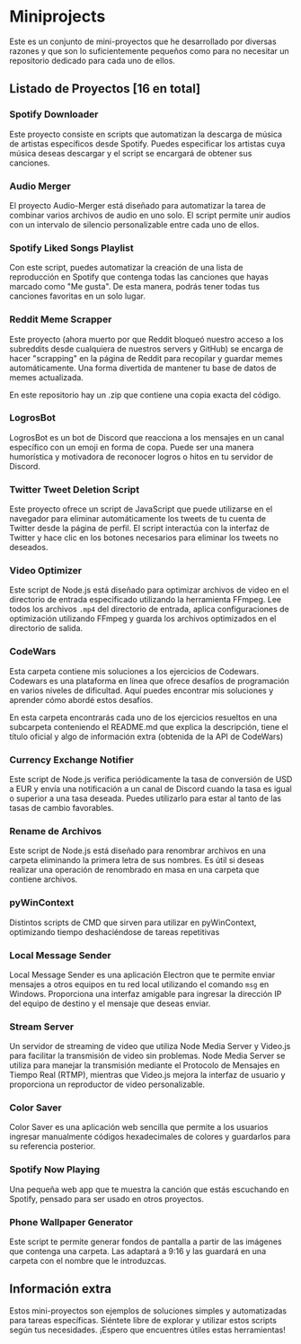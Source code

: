 # Miniprojects

Este es un conjunto de mini-proyectos que he desarrollado por diversas razones y que son lo suficientemente pequeños como para no necesitar un repositorio dedicado para cada uno de ellos.

## Listado de Proyectos [16 en total]

### Spotify Downloader

Este proyecto consiste en scripts que automatizan la descarga de música de artistas específicos desde Spotify. Puedes especificar los artistas cuya música deseas descargar y el script se encargará de obtener sus canciones.

### Audio Merger

El proyecto Audio-Merger está diseñado para automatizar la tarea de combinar varios archivos de audio en uno solo. El script permite unir audios con un intervalo de silencio personalizable entre cada uno de ellos.

### Spotify Liked Songs Playlist

Con este script, puedes automatizar la creación de una lista de reproducción en Spotify que contenga todas las canciones que hayas marcado como "Me gusta". De esta manera, podrás tener todas tus canciones favoritas en un solo lugar.

### Reddit Meme Scrapper

Este proyecto (ahora muerto por que Reddit bloqueó nuestro acceso a los subreddits desde cualquiera de nuestros servers y GitHub) se encarga de hacer "scrapping" en la página de Reddit para recopilar y guardar memes automáticamente. Una forma divertida de mantener tu base de datos de memes actualizada.

En este repositorio hay un .zip que contiene una copia exacta del código.

### LogrosBot

LogrosBot es un bot de Discord que reacciona a los mensajes en un canal específico con un emoji en forma de copa. Puede ser una manera humorística y motivadora de reconocer logros o hitos en tu servidor de Discord.

### Twitter Tweet Deletion Script

Este proyecto ofrece un script de JavaScript que puede utilizarse en el navegador para eliminar automáticamente los tweets de tu cuenta de Twitter desde la página de perfil. El script interactúa con la interfaz de Twitter y hace clic en los botones necesarios para eliminar los tweets no deseados.

### Video Optimizer

Este script de Node.js está diseñado para optimizar archivos de video en el directorio de entrada especificado utilizando la herramienta FFmpeg. Lee todos los archivos `.mp4` del directorio de entrada, aplica configuraciones de optimización utilizando FFmpeg y guarda los archivos optimizados en el directorio de salida.

### CodeWars

Esta carpeta contiene mis soluciones a los ejercicios de Codewars. Codewars es una plataforma en línea que ofrece desafíos de programación en varios niveles de dificultad. Aquí puedes encontrar mis soluciones y aprender cómo abordé estos desafíos.

En esta carpeta encontrarás cada uno de los ejercicios resueltos en una subcarpeta conteniendo el README.md que explica la descripción, tiene el título oficial y algo de información extra (obtenida de la API de CodeWars)

### Currency Exchange Notifier

Este script de Node.js verifica periódicamente la tasa de conversión de USD a EUR y envía una notificación a un canal de Discord cuando la tasa es igual o superior a una tasa deseada. Puedes utilizarlo para estar al tanto de las tasas de cambio favorables.

### Rename de Archivos

Este script de Node.js está diseñado para renombrar archivos en una carpeta eliminando la primera letra de sus nombres. Es útil si deseas realizar una operación de renombrado en masa en una carpeta que contiene archivos.

### pyWinContext

Distintos scripts de CMD que sirven para utilizar en pyWinContext, optimizando tiempo deshaciéndose de tareas repetitivas

### Local Message Sender

Local Message Sender es una aplicación Electron que te permite enviar mensajes a otros equipos en tu red local utilizando el comando ```msg``` en Windows. Proporciona una interfaz amigable para ingresar la dirección IP del equipo de destino y el mensaje que deseas enviar.

### Stream Server

Un servidor de streaming de video que utiliza Node Media Server y Video.js para facilitar la transmisión de video sin problemas. Node Media Server se utiliza para manejar la transmisión mediante el Protocolo de Mensajes en Tiempo Real (RTMP), mientras que Video.js mejora la interfaz de usuario y proporciona un reproductor de video personalizable.

###  Color Saver

Color Saver es una aplicación web sencilla que permite a los usuarios ingresar manualmente códigos hexadecimales de colores y guardarlos para su referencia posterior.

### Spotify Now Playing

Una pequeña web app que te muestra la canción que estás escuchando en Spotify, pensado para ser usado en otros proyectos.

### Phone Wallpaper Generator

Este script te permite generar fondos de pantalla a partir de las imágenes que contenga una carpeta. Las adaptará a 9:16 y las guardará en una carpeta con el nombre que le introduzcas.

## Información extra

Estos mini-proyectos son ejemplos de soluciones simples y automatizadas para tareas específicas. Siéntete libre de explorar y utilizar estos scripts según tus necesidades. ¡Espero que encuentres útiles estas herramientas!
